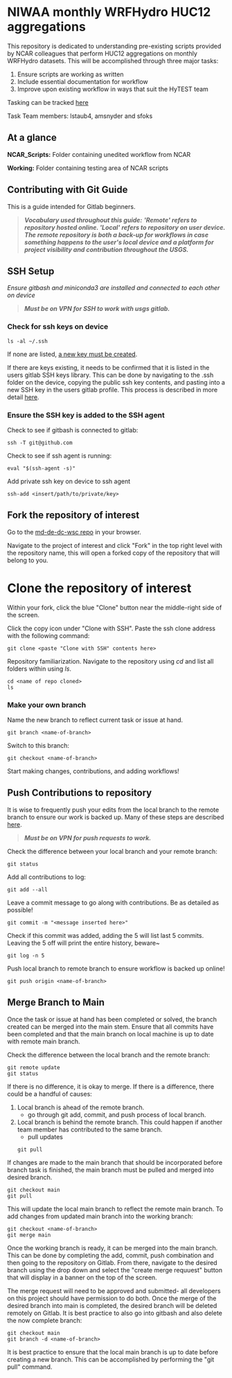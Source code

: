 # NIWAA monthly WRFHydro HUC12 aggregations 

This repository is dedicated to understanding pre-existing scripts provided by NCAR colleagues that perform HUC12 aggregations on monthly WRFHydro datasets. This will be accomplished through three major tasks: 

1. Ensure scripts are working as written
2. Include essential documentation for workflow
3. Improve upon existing workflow in ways that suit the HyTEST team

Tasking can be tracked [here](https://github.com/hytest-org/hytest_internal/issues/47#issue-2468332257)

Task Team members: lstaub4, amsnyder and sfoks

## At a glance
**NCAR_Scripts:** Folder containing unedited workflow from NCAR

**Working:** Folder containing testing area of NCAR scripts






## Contributing with Git Guide

This is a guide intended for Gitlab beginners. 

> ***Vocabulary used throughout this guide:***
> ***'Remote' refers to repository hosted online. 'Local' refers to repository on user device. The remote repository is both a back-up for workflows in case something happens to the user's local device and a platform for project visibility and contribution throughout the USGS.***

## SSH Setup 
*Ensure gitbash and miniconda3 are installed and connected to each other on device* 

> ***Must be on VPN for SSH to work with usgs gitlab.***

### Check for ssh keys on device
```
ls -al ~/.ssh
```
If none are listed, [a new key must be created](https://docs.github.com/en/authentication/connecting-to-github-with-ssh/adding-a-new-ssh-key-to-your-github-account).

If there are keys existing, it needs to be confirmed that it is listed in the users gitlab SSH keys library. This can be done by navigating to the .ssh folder on the device, copying the public ssh key contents, and pasting into a new SSH key in the users gitlab profile. This process is described in more detail [here](https://phoenixnap.com/kb/git-clone-ssh).

### Ensure the SSH key is added to the SSH agent
Check to see if gitbash is connected to gitlab: 
```
ssh -T git@github.com
```
Check to see if ssh agent is running:
```
eval "$(ssh-agent -s)"
```
Add private ssh key on device to ssh agent
```
ssh-add <insert/path/to/private/key>
```

## Fork the repository of interest
Go to the [md-de-dc-wsc repo](https://code.usgs.gov/md-de-dc-wsc) in your browser.

Navigate to the project of interest and click "Fork" in the top right level with the repository name, this will open a forked copy of the repository that will belong to you.

# Clone the repository of interest
Within your fork, click the blue "Clone" button near the middle-right side of the screen. 

Click the copy icon under "Clone with SSH". Paste the ssh clone address with the following command: 
```
git clone <paste "Clone with SSH" contents here>
```
Repository familiarization. Navigate to the repository using *cd* and list all folders within using *ls*.
```
cd <name of repo cloned>
ls
```

### Make your own branch 
Name the new branch to reflect current task or issue at hand. 
```
git branch <name-of-branch>
```
Switch to this branch: 
```
git checkout <name-of-branch>
```

Start making changes, contributions, and adding workflows! 

## Push Contributions to repository
It is wise to frequently push your edits from the local branch to the remote branch to ensure our work is backed up. Many of these steps are described [here](https://www.earthdatascience.org/workshops/intro-version-control-git/basic-git-commands/). 


> ***Must be on VPN for push requests to work.***

Check the difference between your local branch and your remote branch: 
```
git status
```
Add all contributions to log:
```
git add --all
```
Leave a commit message to go along with contributions. Be as detailed as possible!
```
git commit -m "<message inserted here>" 
```
Check if this commit was added, adding the 5 will list last 5 commits. Leaving the 5 off will print the entire history, beware~
```
git log -n 5
```

Push local branch to remote branch to ensure workflow is backed up online!
```
git push origin <name-of-branch>
```

## Merge Branch to Main
Once the task or issue at hand has been completed or solved, the branch created can be merged into the main stem. Ensure that all commits have been completed and that the main branch on local machine is up to date with remote main branch. 

Check the difference between the local branch and the remote branch: 
```
git remote update
git status
```
If there is no difference, it is okay to merge. If there is a difference, there could be a handful of causes: 
1. Local branch is ahead of the remote branch.
    - go through git add, commit, and push process of local branch. 
2. Local branch is behind the remote branch. This could happen if another team member has contributed to the same branch. 
    - pull updates
    ```
    git pull  
    ```
If changes are made to the main branch that should be incorporated before branch task is finished, the main branch must be pulled and merged into desired branch. 
```
git checkout main 
git pull
```
This will update the local main branch to reflect the remote main branch. To add changes from updated main branch into the working branch: 
```
git checkout <name-of-branch>
git merge main
```

Once the working branch is ready, it can be merged into the main branch. This can be done by completing the add, commit, push combination and then going to the repository on Gitlab. From there, navigate to the desired branch using the drop down and select the "create merge requuest" button that will display in a banner on the top of the screen. 

The merge request will need to be approved and submitted- all developers on this project should have permission to do both. Once the merge of the desired branch into main is completed, the desired branch will be deleted remotely on Gitlab. It is best practice to also go into gitbash and also delete the now complete branch:
```
git checkout main
git branch -d <name-of-branch>
```

It is best practice to ensure that the local main branch is up to date before creating a new branch. This can be accomplished by performing the "git pull" command. 
